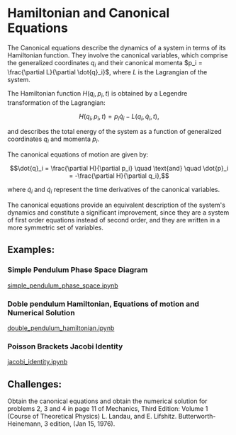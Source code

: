 # Hamiltonian and Canonical Equations

The Canonical equations describe the dynamics of a system in terms of its Hamiltonian function.  They involve the canonical variables, 
which comprise the generalized coordinates $q_i$ and their canonical momenta $p_i = \frac{\partial L}{\partial \dot{q}_i}$, where $L$ is the Lagrangian of the system.

The Hamiltonian function $H(q_i, p_i, t)$ is obtained by a Legendre transformation of the Lagrangian:

$$H(q_i, p_i, t) = p_i \dot{q}_i - L(q_i, \dot{q}_i, t),$$

and describes the total energy of the system as a function of generalized coordinates $q_i$ and momenta $p_i$.

The canonical equations of motion are given by:

$$\dot{q}_i = \frac{\partial H}{\partial p_i} \quad \text{and} \quad \dot{p}_i = -\frac{\partial H}{\partial q_i},$$

where $\dot{q}_i$ and $\dot{q}_i$ represent the time derivatives of the canonical variables.

The canonical equations provide an equivalent description of the system's dynamics and constitute a significant improvement, since they are a system of first order equations instead of second order, and they are written in a more symmetric set of variables. 

## Examples:

### Simple Pendulum Phase Space Diagram

[simple_pendulum_phase_space.ipynb](https://github.com/Vaquera-Araujo/LabAv2023/blob/main/Symbolic%20and%20Numerical%20Projects/Hamiltionian%20Formalism%20and%20Canonical%20Equations/simple_pendulum_phase_space.ipynb)

### Doble pendulum Hamiltonian, Equations of motion and Numerical Solution

[double_pendulum_hamiltonian.ipynb](https://github.com/Vaquera-Araujo/LabAv2023/blob/main/Symbolic%20and%20Numerical%20Projects/Hamiltionian%20Formalism%20and%20Canonical%20Equations/double_pendulum_hamiltonian.ipynb)

### Poisson Brackets Jacobi Identity

[jacobi_identity.ipynb](https://github.com/Vaquera-Araujo/LabAv2023/blob/main/Symbolic%20and%20Numerical%20Projects/Hamiltionian%20Formalism%20and%20Canonical%20Equations/jacobi_identity.ipynb)



## Challenges:

Obtain the canonical equations and obtain the numerical solution for problems 2, 3 and 4 in page 11 of Mechanics, Third Edition: Volume 1 (Course of Theoretical Physics) L. Landau, and E. Lifshitz. Butterworth-Heinemann, 3 edition, (Jan 15, 1976).
